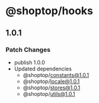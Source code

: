 # @shoptop/hooks

## 1.0.1

### Patch Changes

- publish 1.0.0
- Updated dependencies
  - @shoptop/constants@1.0.1
  - @shoptop/locale@1.0.1
  - @shoptop/stores@1.0.1
  - @shoptop/utils@1.0.1

